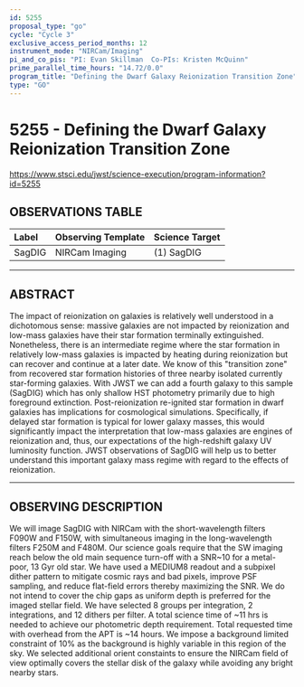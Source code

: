 ```yaml
---
id: 5255
proposal_type: "go"
cycle: "Cycle 3"
exclusive_access_period_months: 12
instrument_mode: "NIRCam/Imaging"
pi_and_co_pis: "PI: Evan Skillman  Co-PIs: Kristen McQuinn"
prime_parallel_time_hours: "14.72/0.0"
program_title: "Defining the Dwarf Galaxy Reionization Transition Zone"
type: "GO"
---
```

# 5255 - Defining the Dwarf Galaxy Reionization Transition Zone
https://www.stsci.edu/jwst/science-execution/program-information?id=5255
## OBSERVATIONS TABLE
| Label  | Observing Template | Science Target |
| :----- | :----------------- | :------------- |
| SagDIG | NIRCam Imaging     | (1) SagDIG     |

---

## ABSTRACT

The impact of reionization on galaxies is relatively well understood in a dichotomous sense: massive galaxies are not impacted by reionization and low-mass galaxies have their star formation terminally extinguished. Nonetheless, there is an intermediate regime where the star formation in relatively low-mass galaxies is impacted by heating during reionization but can recover and continue at a later date. We know of this "transition zone" from recovered star formation histories of three nearby isolated currently star-forming galaxies. With JWST we can add a fourth galaxy to this sample (SagDIG) which has only shallow HST photometry primarily due to high foreground extinction. Post-reionization re-ignited star formation in dwarf galaxies has implications for cosmological simulations. Specifically, if delayed star formation is typical for lower galaxy masses, this would significantly impact the interpretation that low-mass galaxies are engines of reionization and, thus, our expectations of the high-redshift galaxy UV luminosity function. JWST observations of SagDIG will help us to better understand this important galaxy mass regime with regard to the effects of reionization.

---

## OBSERVING DESCRIPTION

We will image SagDIG with NIRCam with the short-wavelength filters F090W and F150W, with simultaneous imaging in the long-wavelength filters F250M and F480M. Our science goals require that the SW imaging reach below the old main sequence turn-off with a SNR~10 for a metal-poor, 13 Gyr old star. We have used a MEDIUM8 readout and a subpixel dither pattern to mitigate cosmic rays and bad pixels, improve PSF sampling, and reduce flat-field errors thereby maximizing the SNR. We do not intend to cover the chip gaps as uniform depth is preferred for the imaged stellar field. We have selected 8 groups per integration, 2 integrations, and 12 dithers per filter. A total science time of ~11 hrs is needed to achieve our photometric depth requirement. Total requested time with overhead from the APT is ~14 hours. We impose a background limited constraint of 10% as the background is highly variable in this region of the sky. We selected additional orient constaints to ensure the NIRCam field of view optimally covers the stellar disk of the galaxy while avoiding any bright nearby stars.